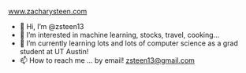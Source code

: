 www.zacharysteen.com
- 👋 Hi, I’m @zsteen13
- 👀 I’m interested in machine learning, stocks, travel, cooking...
- 🌱 I’m currently learning lots and lots of computer science as a grad student at UT Austin!
- 📫 How to reach me ... by email! zsteen13@gmail.com

<!---
zsteen13/zsteen13 is a ✨ special ✨ repository because its `README.md` (this file) appears on your GitHub profile.
You can click the Preview link to take a look at your changes.
--->
